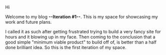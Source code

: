 Hi

Welcome to my blog **--Iteration #1--**. This is my space for showcasing my work and future plans.

I called it as such after getting frustrated trying to build a very fancy site for hours and it blowing up in my face. Then coming to the conclusion that a good simple "minimum viable product" to build off of, is better than a half done brilliant idea. So this is the first iteration of my space.
